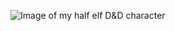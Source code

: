 ![Image of my half elf D&D character](https://dndguide.com/wp-content/uploads/2018/05/Half-Elf-race.png)
